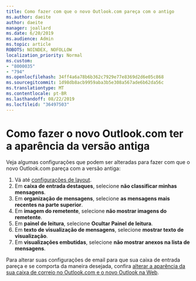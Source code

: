 ```yaml
---
title: Como fazer com que o novo Outlook.com pareça com o antigo
ms.author: daeite
author: daeite
manager: joallard
ms.date: 6/20/2019
ms.audience: Admin
ms.topic: article
ROBOTS: NOINDEX, NOFOLLOW
localization_priority: Normal
ms.custom:
- "8000035"
- "794"
ms.openlocfilehash: 34ff4a6a78b6b362c7929e77e8369d2d6e05c868
ms.sourcegitcommit: 1d98db8acb9959aba3b5e308a567ade6b62da56c
ms.translationtype: MT
ms.contentlocale: pt-BR
ms.lasthandoff: 08/22/2019
ms.locfileid: "36497503"
---
```

# <a name="how-to-make-the-new-outlookcom-look-like-the-old-version"></a>Como fazer o novo Outlook.com ter a aparência da versão antiga

Veja algumas configurações que podem ser alteradas para fazer com que o novo Outlook.com pareça com a versão antiga:

1. Vá até [configurações de layout](https://outlook.live.com/mail/options/mail/layout).
1. Em **caixa de entrada destaques**, selecione **não classificar minhas mensagens**.
1. Em **organização de mensagens**, selecione **as mensagens mais recentes na parte superior**.
1. Em **imagem do remetente**, selecione **não mostrar imagens do remetente**.
1. Em **painel de leitura**, selecione **Ocultar Painel de leitura**.
1. Em **texto de visualização de mensagens**, selecione **mostrar texto de visualização**.
1. Em **visualizações embutidas**, selecione **não mostrar anexos na lista de mensagens**.

Para alterar suas configurações de email para que sua caixa de entrada pareça e se comporta da maneira desejada, confira [alterar a aparência da sua caixa de correio no Outlook.com e o novo Outlook na Web](https://support.office.com/article/b41c2ecb-f23c-42b3-b7f8-659646d5e58c?wt.mc_id=Office_Outlook_com_Alchemy).